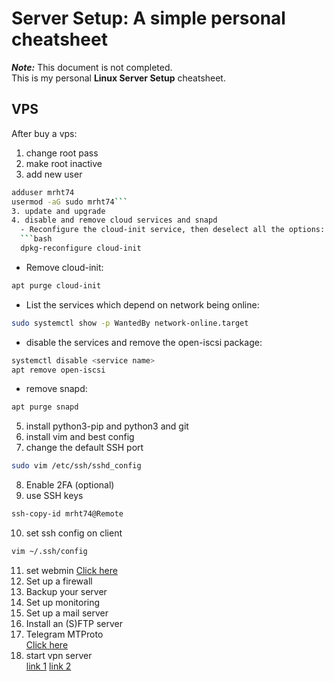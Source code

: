 # Server Setup: A simple personal cheatsheet

_**Note:**_ This document is not completed.  
This is my personal **Linux Server Setup** cheatsheet.

## VPS

After buy a vps:

1. change root pass 
2. make root inactive
3. add new user
``` bash
adduser mrht74
usermod -aG sudo mrht74```
3. update and upgrade
4. disable and remove cloud services and snapd
  - Reconfigure the cloud-init service, then deselect all the options:
  ```bash
  dpkg-reconfigure cloud-init
  ```
  - Remove cloud-init:
  ```bash
  apt purge cloud-init
  ```
  - List the services which depend on network being online:
  ```bash
  sudo systemctl show -p WantedBy network-online.target
  ```
  - disable the services and remove the open-iscsi package:
  ```bash
  systemctl disable <service name>
  apt remove open-iscsi
  ```
  - remove snapd:
  ``` bash
  apt purge snapd
  ```
5. install python3-pip and python3 and git
6. install vim and best config
7. change the default SSH port
``` bash
sudo vim /etc/ssh/sshd_config
```
8. Enable 2FA (optional)
9. use SSH keys 
``` bash
ssh-copy-id mrht74@Remote
```
10. set ssh config on client
``` bash
vim ~/.ssh/config 			
```
11. set webmin [Click here](www.webmin.com)
12. Set up a firewall
13. Backup your server
14. Set up monitoring
15. Set up a mail server
16. Install an (S)FTP server
17. Telegram MTProto  
 [Click here](https://github.com/TelegramMessenger/MTProxy)
18. start vpn server    
  [link 1](https://www.digitalocean.com/community/tutorials/how-to-set-up-an-openvpn-server-on-ubuntu-16-04)
  [link 2](https://www.linuxbabe.com/ubuntu/openconnect-vpn-server-ocserv-ubuntu-16-04-17-10-lets-encrypt)

